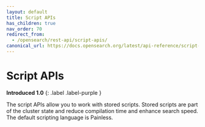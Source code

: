 ```yaml
---
layout: default
title: Script APIs
has_children: true
nav_order: 70
redirect_from:
  - /opensearch/rest-api/script-apis/
canonical_url: https://docs.opensearch.org/latest/api-reference/script-apis/index/
---
```


# Script APIs
**Introduced 1.0**
{: .label .label-purple }

The script APIs allow you to work with stored scripts. Stored scripts are part of the cluster state and reduce compilation time and enhance search speed. The default scripting language is Painless.
